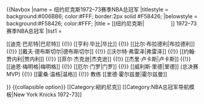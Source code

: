 {{Navbox
|name = 纽约尼克斯1972–73赛季NBA总冠军
|titlestyle = background:#006BB6; color:#FFF; border:2px solid #F58426;
|belowstyle = background:#F58426; color:#FFF;
|title = [[纽约尼克斯|<span style="color:#ffffff;">纽约尼克斯</span>]] 1972–73赛季NBA总冠军
|list1 = <div>
[[迪克·巴尼特|巴尼特]] {{!}}
[[亨利·毕比|毕比]] {{!}}
[[比尔·布拉德利|布拉德利]] {{!}}
[[戴夫·德布斯切尔|德布斯切尔]] {{!}}
[[沃尔特·弗雷泽|弗雷泽]] {{!}}
[[约翰·贾内利|贾内利]] {{!}}
[[菲尔·杰克逊|杰克逊]] {{!}}
[[杰里·卢卡斯|卢卡斯]] {{!}}
[[迪恩·梅明格|梅明格]] {{!}}
[[厄尔·门罗|门罗]] {{!}}
[[威利斯·里德|里德]] (总决赛MVP) {{!}}
[[霍桑·温格|温格]] {{!}}
教练 [[里德·霍尔兹曼|霍尔兹曼]]
</div>
}}<noinclude>
{{collapsible option}}
[[Category:紐約尼克]]
[[Category:NBA总冠军导航模板|New York Knicks 1972-73]]
</noinclude>